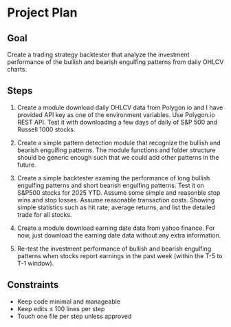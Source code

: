 # Project Plan
## Goal
Create a trading strategy backtester that analyze the investment performance of the bullish and bearish engulfing patterns from daily OHLCV charts.

## Steps
1. Create a module download daily OHLCV data from Polygon.io and I have provided API key as one of the environment variables. Use Polygon.io REST API. Test it with downloading a few days of daily of S&P 500 and Russell 1000 stocks.

2. Create a simple pattern detection module that recognize the bullish and bearish engulfing patterns. The module functions and folder structure should be generic enough such that we could add other patterns in the future.

3. Create a simple backtester examing the performance of long bullish engulfing patterns and short bearish engulfing patterns. Test it on S&P500 stocks for 2025 YTD. Assume some simple and reasonble stop wins and stop losses. Assume reasonable transaction costs. Showing simple statistics such as hit rate, average returns, and list the detailed trade for all stocks.

4. Create a module download earning date data from yahoo finance. For now, just download the earning date data without any extra information.

5. Re-test the investment performance of bullish and bearish engulfing patterns when stocks report earnings in the past week (within the T-5 to T-1 window).

## Constraints
- Keep code minimal and manageable
- Keep edits ≤ 100 lines per step
- Touch one file per step unless approved

